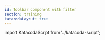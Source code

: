 ```yaml
---
id: Toolbar component with filter
section: training
katacodaLayout: true
---
```


import KatacodaScript from '../katacoda-script';

<KatacodaScript katacodaId="react-components/toolbar-filter" />
